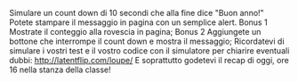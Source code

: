 Simulare un count down di 10 secondi che alla fine dice "Buon anno!"
Potete stampare il messaggio in pagina con un semplice alert.
Bonus 1
Mostrate il conteggio alla rovescia in pagina;
Bonus 2
Aggiungete un bottone che interrompe il count down e mostra il messaggio;
Ricordatevi di simulare i vostri test e il vostro codice con il simulatore per chiarire eventuali dubbi:
http://latentflip.com/loupe/
E soprattutto godetevi il recap di oggi, ore 16 nella stanza della classe!